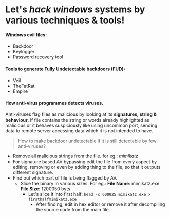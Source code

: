 # Let's _hack windows_ systems by various techniques & tools!

#### Windows evil files:
- Backdoor
- Keylogger
- Password recovery tool

#### Tools to generate Fully Undetectable backdoors (FUD):
- Veil
- TheFatRat
- Empire

#### How anti-virus programmes detects viruses.
Anti-viruses flag files as malicious by looking at its **signatures, string & behaviour**.
If file contains the string or words already highlighted as malicious or it behaves suspiciously like using uncommon port, 
sending data to remote server accessing data which it is not intended to have.

> How to make backdoor undetectable if it is still detectable by few anti-viruses?

- Remove all malicious strings from the file. for eg.: _mimikatz_
- For signature based AV bypassing edit the file from every aspect by editing, removing or even by adding thing to the file, so that it outputs different signature.
- Find out which part of file is being flagged by AV.
  - Slice the binary in various sizes. For eg.: **File Name**: mimikatz.exe **File Size**: 1200050 byts
    - Let's slice it into first half: `head -c 600025 mimikatz.exe > firsthalfmimikatz.exe`
      - After finding, edit in hex editor or remove it after decompiling the source code from the main file.
